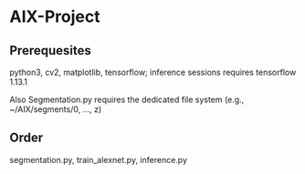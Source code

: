 # AIX-Project

## Prerequesites
python3, cv2, matplotlib, tensorflow; inference sessions requires tensorflow 1.13.1

Also Segmentation.py requires the dedicated file system (e.g., ~/AIX/segments/0, ..., z)


## Order
segmentation.py, train_alexnet.py, inference.py


